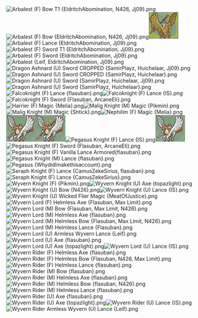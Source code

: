 ![Arbalest (F) Bow T1 {EldritchAbomination, N426, Jj09}.png](https://raw.githubusercontent.com/Klokinator/FE-Repo/main/Class%20Cards/Mounted%20-%20Pegs,%20Wyverns,%20Griffons/Arbalest%20(F)%20Bow%20T1%20%7BEldritchAbomination,%20N426,%20Jj09%7D.png "Arbalest (F) Bow T1 {EldritchAbomination, N426, Jj09}.png")![Arbalest (F) Bow {EldritchAbomination, N426, Jj09}.png](https://raw.githubusercontent.com/Klokinator/FE-Repo/main/Class%20Cards/Mounted%20-%20Pegs,%20Wyverns,%20Griffons/Arbalest%20(F)%20Bow%20%7BEldritchAbomination,%20N426,%20Jj09%7D.png "Arbalest (F) Bow {EldritchAbomination, N426, Jj09}.png")![Arbalest (F) Lance Alt {EldritchAbomination}.png](https://raw.githubusercontent.com/Klokinator/FE-Repo/main/Class%20Cards/Mounted%20-%20Pegs,%20Wyverns,%20Griffons/Arbalest%20(F)%20Lance%20Alt%20%7BEldritchAbomination%7D.png "Arbalest (F) Lance Alt {EldritchAbomination}.png")![Arbalest (F) Lance {EldritchAbomination, Jj09}.png](https://raw.githubusercontent.com/Klokinator/FE-Repo/main/Class%20Cards/Mounted%20-%20Pegs,%20Wyverns,%20Griffons/Arbalest%20(F)%20Lance%20%7BEldritchAbomination,%20Jj09%7D.png "Arbalest (F) Lance {EldritchAbomination, Jj09}.png")![Arbalest (F) Sword T1 {EldritchAbomination, Jj09}.png](https://raw.githubusercontent.com/Klokinator/FE-Repo/main/Class%20Cards/Mounted%20-%20Pegs,%20Wyverns,%20Griffons/Arbalest%20(F)%20Sword%20T1%20%7BEldritchAbomination,%20Jj09%7D.png "Arbalest (F) Sword T1 {EldritchAbomination, Jj09}.png")![Arbalest (F) Sword {EldritchAbomination, Jj09}.png](https://raw.githubusercontent.com/Klokinator/FE-Repo/main/Class%20Cards/Mounted%20-%20Pegs,%20Wyverns,%20Griffons/Arbalest%20(F)%20Sword%20%7BEldritchAbomination,%20Jj09%7D.png "Arbalest (F) Sword {EldritchAbomination, Jj09}.png")![Arbalest {Leif, EldritchAbomination, Jj09}.png](https://raw.githubusercontent.com/Klokinator/FE-Repo/main/Class%20Cards/Mounted%20-%20Pegs,%20Wyverns,%20Griffons/Arbalest%20%7BLeif,%20EldritchAbomination,%20Jj09%7D.png "Arbalest {Leif, EldritchAbomination, Jj09}.png")![Dragon Ashnard (U) Sword CROPPED {SamirPlayz, Huichelaar, Jj09}.png](https://raw.githubusercontent.com/Klokinator/FE-Repo/main/Class%20Cards/Mounted%20-%20Pegs,%20Wyverns,%20Griffons/Dragon%20Ashnard%20(U)%20Sword%20CROPPED%20%7BSamirPlayz,%20Huichelaar,%20Jj09%7D.png "Dragon Ashnard (U) Sword CROPPED {SamirPlayz, Huichelaar, Jj09}.png")![Dragon Ashnard (U) Sword CROPPED {SamirPlayz, Huichelaar}.png](https://raw.githubusercontent.com/Klokinator/FE-Repo/main/Class%20Cards/Mounted%20-%20Pegs,%20Wyverns,%20Griffons/Dragon%20Ashnard%20(U)%20Sword%20CROPPED%20%7BSamirPlayz,%20Huichelaar%7D.png "Dragon Ashnard (U) Sword CROPPED {SamirPlayz, Huichelaar}.png")![Dragon Ashnard (U) Sword {SamirPlayz, Huichelaar, Jj09}.png](https://raw.githubusercontent.com/Klokinator/FE-Repo/main/Class%20Cards/Mounted%20-%20Pegs,%20Wyverns,%20Griffons/Dragon%20Ashnard%20(U)%20Sword%20%7BSamirPlayz,%20Huichelaar,%20Jj09%7D.png "Dragon Ashnard (U) Sword {SamirPlayz, Huichelaar, Jj09}.png")![Dragon Ashnard (U) Sword {SamirPlayz, Huichelaar}.png](https://raw.githubusercontent.com/Klokinator/FE-Repo/main/Class%20Cards/Mounted%20-%20Pegs,%20Wyverns,%20Griffons/Dragon%20Ashnard%20(U)%20Sword%20%7BSamirPlayz,%20Huichelaar%7D.png "Dragon Ashnard (U) Sword {SamirPlayz, Huichelaar}.png")![Falcoknight (F) Lance {flasuban}.png](https://raw.githubusercontent.com/Klokinator/FE-Repo/main/Class%20Cards/Mounted%20-%20Pegs,%20Wyverns,%20Griffons/Falcoknight%20(F)%20Lance%20%7Bflasuban%7D.png "Falcoknight (F) Lance {flasuban}.png")![Falcoknight (F) Lance {IS}.png](https://raw.githubusercontent.com/Klokinator/FE-Repo/main/Class%20Cards/Mounted%20-%20Pegs,%20Wyverns,%20Griffons/Falcoknight%20(F)%20Lance%20%7BIS%7D.png "Falcoknight (F) Lance {IS}.png")![Falcoknight (F) Sword {Flasuban, ArcaneEli}.png](https://raw.githubusercontent.com/Klokinator/FE-Repo/main/Class%20Cards/Mounted%20-%20Pegs,%20Wyverns,%20Griffons/Falcoknight%20(F)%20Sword%20%7BFlasuban,%20ArcaneEli%7D.png "Falcoknight (F) Sword {Flasuban, ArcaneEli}.png")![Harrier (F) Magic {Melia}.png](https://raw.githubusercontent.com/Klokinator/FE-Repo/main/Class%20Cards/Mounted%20-%20Pegs,%20Wyverns,%20Griffons/Harrier%20(F)%20Magic%20%7BMelia%7D.png "Harrier (F) Magic {Melia}.png")![Malig Knight (M) Magic {Pikmin}.png](https://raw.githubusercontent.com/Klokinator/FE-Repo/main/Class%20Cards/Mounted%20-%20Pegs,%20Wyverns,%20Griffons/Malig%20Knight%20(M)%20Magic%20%7BPikmin%7D.png "Malig Knight (M) Magic {Pikmin}.png")![Malig Knight (M) Magic {Shtick}.png](https://raw.githubusercontent.com/Klokinator/FE-Repo/main/Class%20Cards/Mounted%20-%20Pegs,%20Wyverns,%20Griffons/Malig%20Knight%20(M)%20Magic%20%7BShtick%7D.png "Malig Knight (M) Magic {Shtick}.png")![Nephilim (F) Magic {Melia}.png](https://raw.githubusercontent.com/Klokinator/FE-Repo/main/Class%20Cards/Mounted%20-%20Pegs,%20Wyverns,%20Griffons/Nephilim%20(F)%20Magic%20%7BMelia%7D.png "Nephilim (F) Magic {Melia}.png")![Pegasus Knight (F) Axe (Flasuban).png](https://raw.githubusercontent.com/Klokinator/FE-Repo/main/Class%20Cards/Mounted%20-%20Pegs,%20Wyverns,%20Griffons/Pegasus%20Knight%20(F)%20Axe%20(Flasuban).png "Pegasus Knight (F) Axe (Flasuban).png")![Pegasus Knight (F) Lance  (Flasuban).png](https://raw.githubusercontent.com/Klokinator/FE-Repo/main/Class%20Cards/Mounted%20-%20Pegs,%20Wyverns,%20Griffons/Pegasus%20Knight%20(F)%20Lance%20%20(Flasuban).png "Pegasus Knight (F) Lance  (Flasuban).png")![Pegasus Knight (F) Lance {IS}.png](https://raw.githubusercontent.com/Klokinator/FE-Repo/main/Class%20Cards/Mounted%20-%20Pegs,%20Wyverns,%20Griffons/Pegasus%20Knight%20(F)%20Lance%20%7BIS%7D.png "Pegasus Knight (F) Lance {IS}.png")![Pegasus Knight (F) Sword (Flasuban).png](https://raw.githubusercontent.com/Klokinator/FE-Repo/main/Class%20Cards/Mounted%20-%20Pegs,%20Wyverns,%20Griffons/Pegasus%20Knight%20(F)%20Sword%20(Flasuban).png "Pegasus Knight (F) Sword (Flasuban).png")![Pegasus Knight (F) Sword {Flasuban, ArcaneEli}.png](https://raw.githubusercontent.com/Klokinator/FE-Repo/main/Class%20Cards/Mounted%20-%20Pegs,%20Wyverns,%20Griffons/Pegasus%20Knight%20(F)%20Sword%20%7BFlasuban,%20ArcaneEli%7D.png "Pegasus Knight (F) Sword {Flasuban, ArcaneEli}.png")![Pegasus Knight (F) Vanilla Lance Armored{flasuban}.png](https://raw.githubusercontent.com/Klokinator/FE-Repo/main/Class%20Cards/Mounted%20-%20Pegs,%20Wyverns,%20Griffons/Pegasus%20Knight%20(F)%20Vanilla%20Lance%20Armored%7Bflasuban%7D.png "Pegasus Knight (F) Vanilla Lance Armored{flasuban}.png")![Pegasus Knight (M) Lance {flasuban}.png](https://raw.githubusercontent.com/Klokinator/FE-Repo/main/Class%20Cards/Mounted%20-%20Pegs,%20Wyverns,%20Griffons/Pegasus%20Knight%20(M)%20Lance%20%7Bflasuban%7D.png "Pegasus Knight (M) Lance {flasuban}.png")![Pegasus {WhydidImakethisaccount}.png](https://raw.githubusercontent.com/Klokinator/FE-Repo/main/Class%20Cards/Mounted%20-%20Pegs,%20Wyverns,%20Griffons/Pegasus%20%7BWhydidImakethisaccount%7D.png "Pegasus {WhydidImakethisaccount}.png")![Seraph Knight (F) Lance {CamusZekeSirius, flasuban}.png](https://raw.githubusercontent.com/Klokinator/FE-Repo/main/Class%20Cards/Mounted%20-%20Pegs,%20Wyverns,%20Griffons/Seraph%20Knight%20(F)%20Lance%20%7BCamusZekeSirius,%20flasuban%7D.png "Seraph Knight (F) Lance {CamusZekeSirius, flasuban}.png")![Seraph Knight (F) Lance {CamusZekeSirius}.png](https://raw.githubusercontent.com/Klokinator/FE-Repo/main/Class%20Cards/Mounted%20-%20Pegs,%20Wyverns,%20Griffons/Seraph%20Knight%20(F)%20Lance%20%7BCamusZekeSirius%7D.png "Seraph Knight (F) Lance {CamusZekeSirius}.png")![Wyvern Knight (F) {Pikmin}.png](https://raw.githubusercontent.com/Klokinator/FE-Repo/main/Class%20Cards/Mounted%20-%20Pegs,%20Wyverns,%20Griffons/Wyvern%20Knight%20(F)%20%7BPikmin%7D.png "Wyvern Knight (F) {Pikmin}.png")![Wyvern Knight (U) Axe {topazlight}.png](https://raw.githubusercontent.com/Klokinator/FE-Repo/main/Class%20Cards/Mounted%20-%20Pegs,%20Wyverns,%20Griffons/Wyvern%20Knight%20(U)%20Axe%20%7Btopazlight%7D.png "Wyvern Knight (U) Axe {topazlight}.png")![Wyvern Knight (U) Bow {N426}.png](https://raw.githubusercontent.com/Klokinator/FE-Repo/main/Class%20Cards/Mounted%20-%20Pegs,%20Wyverns,%20Griffons/Wyvern%20Knight%20(U)%20Bow%20%7BN426%7D.png "Wyvern Knight (U) Bow {N426}.png")![Wyvern Knight (U) Lance {IS}.png](https://raw.githubusercontent.com/Klokinator/FE-Repo/main/Class%20Cards/Mounted%20-%20Pegs,%20Wyverns,%20Griffons/Wyvern%20Knight%20(U)%20Lance%20%7BIS%7D.png "Wyvern Knight (U) Lance {IS}.png")![Wyvern Knight (U) Wicked Flier Magic {MeatOfJustice}.png](https://raw.githubusercontent.com/Klokinator/FE-Repo/main/Class%20Cards/Mounted%20-%20Pegs,%20Wyverns,%20Griffons/Wyvern%20Knight%20(U)%20Wicked%20Flier%20Magic%20%7BMeatOfJustice%7D.png "Wyvern Knight (U) Wicked Flier Magic {MeatOfJustice}.png")![Wyvern Lord (F) Helmless Axe {Flasuban, Max Limit}.png](https://raw.githubusercontent.com/Klokinator/FE-Repo/main/Class%20Cards/Mounted%20-%20Pegs,%20Wyverns,%20Griffons/Wyvern%20Lord%20(F)%20Helmless%20Axe%20%7BFlasuban,%20Max%20Limit%7D.png "Wyvern Lord (F) Helmless Axe {Flasuban, Max Limit}.png")![Wyvern Lord (M) Bow {Flasuban, Max Limit, N426}.png](https://raw.githubusercontent.com/Klokinator/FE-Repo/main/Class%20Cards/Mounted%20-%20Pegs,%20Wyverns,%20Griffons/Wyvern%20Lord%20(M)%20Bow%20%7BFlasuban,%20Max%20Limit,%20N426%7D.png "Wyvern Lord (M) Bow {Flasuban, Max Limit, N426}.png")![Wyvern Lord (M) Helmless Axe {flasuban}.png](https://raw.githubusercontent.com/Klokinator/FE-Repo/main/Class%20Cards/Mounted%20-%20Pegs,%20Wyverns,%20Griffons/Wyvern%20Lord%20(M)%20Helmless%20Axe%20%7Bflasuban%7D.png "Wyvern Lord (M) Helmless Axe {flasuban}.png")![Wyvern Lord (M) Helmless Bow {Flasuban, Max Limit, N426}.png](https://raw.githubusercontent.com/Klokinator/FE-Repo/main/Class%20Cards/Mounted%20-%20Pegs,%20Wyverns,%20Griffons/Wyvern%20Lord%20(M)%20Helmless%20Bow%20%7BFlasuban,%20Max%20Limit,%20N426%7D.png "Wyvern Lord (M) Helmless Bow {Flasuban, Max Limit, N426}.png")![Wyvern Lord (M) Helmless Lance {Flasuban}.png](https://raw.githubusercontent.com/Klokinator/FE-Repo/main/Class%20Cards/Mounted%20-%20Pegs,%20Wyverns,%20Griffons/Wyvern%20Lord%20(M)%20Helmless%20Lance%20%7BFlasuban%7D.png "Wyvern Lord (M) Helmless Lance {Flasuban}.png")![Wyvern Lord (U) Armless Wyvern Lance {Leif}.png](https://raw.githubusercontent.com/Klokinator/FE-Repo/main/Class%20Cards/Mounted%20-%20Pegs,%20Wyverns,%20Griffons/Wyvern%20Lord%20(U)%20Armless%20Wyvern%20Lance%20%7BLeif%7D.png "Wyvern Lord (U) Armless Wyvern Lance {Leif}.png")![Wyvern Lord (U) Axe {flasuban}.png](https://raw.githubusercontent.com/Klokinator/FE-Repo/main/Class%20Cards/Mounted%20-%20Pegs,%20Wyverns,%20Griffons/Wyvern%20Lord%20(U)%20Axe%20%7Bflasuban%7D.png "Wyvern Lord (U) Axe {flasuban}.png")![Wyvern Lord (U) Axe {topazlight}.png](https://raw.githubusercontent.com/Klokinator/FE-Repo/main/Class%20Cards/Mounted%20-%20Pegs,%20Wyverns,%20Griffons/Wyvern%20Lord%20(U)%20Axe%20%7Btopazlight%7D.png "Wyvern Lord (U) Axe {topazlight}.png")![Wyvern Lord (U) Lance {IS}.png](https://raw.githubusercontent.com/Klokinator/FE-Repo/main/Class%20Cards/Mounted%20-%20Pegs,%20Wyverns,%20Griffons/Wyvern%20Lord%20(U)%20Lance%20%7BIS%7D.png "Wyvern Lord (U) Lance {IS}.png")![Wyvern Rider (F) Helmless Axe {flasuban}.png](https://raw.githubusercontent.com/Klokinator/FE-Repo/main/Class%20Cards/Mounted%20-%20Pegs,%20Wyverns,%20Griffons/Wyvern%20Rider%20(F)%20Helmless%20Axe%20%7Bflasuban%7D.png "Wyvern Rider (F) Helmless Axe {flasuban}.png")![Wyvern Rider (F) Helmless Bow {Flasuban, N426, Max Limit}.png](https://raw.githubusercontent.com/Klokinator/FE-Repo/main/Class%20Cards/Mounted%20-%20Pegs,%20Wyverns,%20Griffons/Wyvern%20Rider%20(F)%20Helmless%20Bow%20%7BFlasuban,%20N426,%20Max%20Limit%7D.png "Wyvern Rider (F) Helmless Bow {Flasuban, N426, Max Limit}.png")![Wyvern Rider (F) Helmless Lance {flasuban}.png](https://raw.githubusercontent.com/Klokinator/FE-Repo/main/Class%20Cards/Mounted%20-%20Pegs,%20Wyverns,%20Griffons/Wyvern%20Rider%20(F)%20Helmless%20Lance%20%7Bflasuban%7D.png "Wyvern Rider (F) Helmless Lance {flasuban}.png")![Wyvern Rider (M) Bow {flasuban}.png](https://raw.githubusercontent.com/Klokinator/FE-Repo/main/Class%20Cards/Mounted%20-%20Pegs,%20Wyverns,%20Griffons/Wyvern%20Rider%20(M)%20Bow%20%7Bflasuban%7D.png "Wyvern Rider (M) Bow {flasuban}.png")![Wyvern Rider (M) Helmless Axe {flasuban}.png](https://raw.githubusercontent.com/Klokinator/FE-Repo/main/Class%20Cards/Mounted%20-%20Pegs,%20Wyverns,%20Griffons/Wyvern%20Rider%20(M)%20Helmless%20Axe%20%7Bflasuban%7D.png "Wyvern Rider (M) Helmless Axe {flasuban}.png")![Wyvern Rider (M) Helmless Bow {flasuban, N426}.png](https://raw.githubusercontent.com/Klokinator/FE-Repo/main/Class%20Cards/Mounted%20-%20Pegs,%20Wyverns,%20Griffons/Wyvern%20Rider%20(M)%20Helmless%20Bow%20%7Bflasuban,%20N426%7D.png "Wyvern Rider (M) Helmless Bow {flasuban, N426}.png")![Wyvern Rider (M) Helmless Lance {flasuban}.png](https://raw.githubusercontent.com/Klokinator/FE-Repo/main/Class%20Cards/Mounted%20-%20Pegs,%20Wyverns,%20Griffons/Wyvern%20Rider%20(M)%20Helmless%20Lance%20%7Bflasuban%7D.png "Wyvern Rider (M) Helmless Lance {flasuban}.png")![Wyvern Rider (U) Axe {flasuban}.png](https://raw.githubusercontent.com/Klokinator/FE-Repo/main/Class%20Cards/Mounted%20-%20Pegs,%20Wyverns,%20Griffons/Wyvern%20Rider%20(U)%20Axe%20%7Bflasuban%7D.png "Wyvern Rider (U) Axe {flasuban}.png")![Wyvern Rider (U) Axe {topazlight}.png](https://raw.githubusercontent.com/Klokinator/FE-Repo/main/Class%20Cards/Mounted%20-%20Pegs,%20Wyverns,%20Griffons/Wyvern%20Rider%20(U)%20Axe%20%7Btopazlight%7D.png "Wyvern Rider (U) Axe {topazlight}.png")![Wyvern Rider (U) Lance {IS}.png](https://raw.githubusercontent.com/Klokinator/FE-Repo/main/Class%20Cards/Mounted%20-%20Pegs,%20Wyverns,%20Griffons/Wyvern%20Rider%20(U)%20Lance%20%7BIS%7D.png "Wyvern Rider (U) Lance {IS}.png")![Wyvern Rider Armless Wyvern (U) Lance {Leif}.png](https://raw.githubusercontent.com/Klokinator/FE-Repo/main/Class%20Cards/Mounted%20-%20Pegs,%20Wyverns,%20Griffons/Wyvern%20Rider%20Armless%20Wyvern%20(U)%20Lance%20%7BLeif%7D.png "Wyvern Rider Armless Wyvern (U) Lance {Leif}.png")